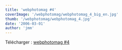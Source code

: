 ```yaml
---
title: 'webphotomag #4'
coverImage: '/webphotomag/webphotomag_4_big_en.jpg'
thumb: '/webphotomag/webphotomag_4.jpg'
date: '2006-03-01'
author: 'jmm'
---
```



Télécharger : [webphotomag #4](/webphotomag/webphotomag_4_fr.pdf)
